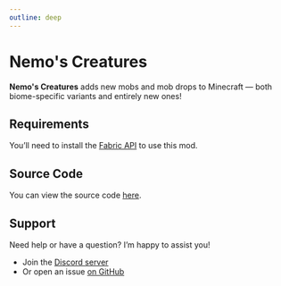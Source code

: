 ```yaml
---
outline: deep
---
```


# Nemo's Creatures

**Nemo's Creatures** adds new mobs and mob drops to Minecraft — both biome-specific variants and entirely new ones!

<!--@include: @/../templates/minecraft-note.md-->

## Requirements

You’ll need to install the [Fabric API](https://www.curseforge.com/minecraft/mc-mods/fabric-api) to use this mod.

## Source Code

You can view the source code [here](https://github.com/NemoOnGH/NemosCreatures).

## Support

Need help or have a question? I’m happy to assist you!

- Join the [Discord server](https://discord.com/invite/yxs9dga)
- Or open an issue [on GitHub](https://github.com/NemoOnGH/NemosCreatures/issues)
